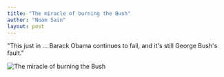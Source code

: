 ```yaml
---
title: "The miracle of burning the Bush"
author: "Noam Sain"
layout: post
---
```


"This just in ... Barack Obama continues to fail, and it's still George Bush's fault."

![The miracle of burning the Bush](https://4.bp.blogspot.com/_8aN4krk1nsk/TG_GoIwKRnI/AAAAAAAAAdo/y25zehF9_8k/s1600/20100326.jpg "The miracle of burning the Bush")
